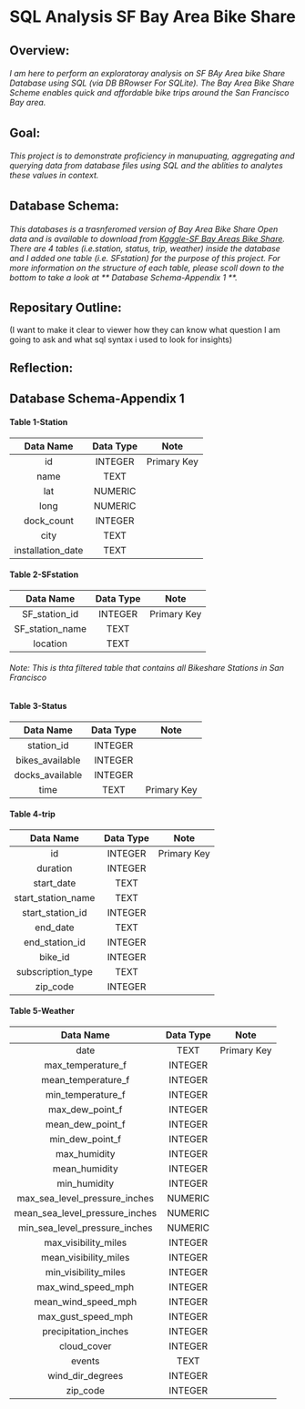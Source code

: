 # SQL Analysis SF Bay Area Bike Share

## Overview:

###### I am here to perform an exploratoray analysis on SF BAy Area bike Share Database using SQL (via DB BRowser For SQLite). The Bay Area Bike Share Scheme enables quick and affordable bike trips around the San Francisco Bay area. 

## Goal:
###### This project is to demonstrate proficiency in manupuating, aggregating and querying data from database files using SQL and the ablities to analytes these values in context.  

## Database Schema:
###### This databases is a trasnferomed version of Bay Area Bike Share Open data and is available to download from [Kaggle-SF Bay Areas Bike Share](https://www.kaggle.com/benhamner/sf-bay-area-bike-share). There are 4 tables (i.e.station, status, trip, weather) inside the database and I added one table (i.e. SFstation) for the purpose of this project. For more information on the structure of each table, please scoll down to the bottom to take a look at ** Database Schema-Appendix 1 **.


## Repositary Outline:
(I want to make it clear to viewer how they can know what question I am going to ask and what sql syntax i used to look for insights)


## Reflection:


## Database Schema-Appendix 1
#### Table 1-Station
| Data Name | Data Type | Note| 
| :---: |:---:| :---: |
|  id | INTEGER | Primary Key|
|  name | TEXT |   |
|lat |NUMERIC |  |
|long|NUMERIC |   |
|dock_count| INTEGER|   |
|city |TEXT|    |
|installation_date|TEXT|   |

#### Table 2-SFstation 
| Data Name | Data Type | Note|
| :---: |:---:| :---: |
|  SF_station_id | INTEGER | Primary Key|
|  SF_station_name | TEXT |   |
|location|TEXT|  |
###### Note: This is thta filtered table that contains all Bikeshare Stations in San Francisco 


#### Table 3-Status
| Data Name | Data Type | Note|
| :---: |:---:| :---: |
| station_id | INTEGER|  |
|bikes_available|INTEGER |  |
|docks_available|INTEGER||
|time|TEXT|Primary Key|


#### Table 4-trip
| Data Name | Data Type | Note|
| :---: |:---:| :---: |
|id|INTEGER|Primary Key|
|duration|INTEGER||
|start_date|TEXT||
|start_station_name| TEXT| |
|start_station_id|INTEGER||
|end_date| TEXT| |
|end_station_id| INTEGER ||
|bike_id| INTEGER ||
|subscription_type| TEXT ||
|zip_code|INTEGER||


#### Table 5-Weather
| Data Name | Data Type | Note|
| :---: |:---:| :---: |
| date|TEXT |Primary Key|
|max_temperature_f|INTEGER||
|mean_temperature_f|INTEGER||
|min_temperature_f|INTEGER||
|max_dew_point_f|INTEGER||
|mean_dew_point_f|INTEGER||
|min_dew_point_f|INTEGER||
|max_humidity|INTEGER||
|mean_humidity|INTEGER||
|min_humidity|INTEGER||
|max_sea_level_pressure_inches|NUMERIC||
|mean_sea_level_pressure_inches|NUMERIC||
|min_sea_level_pressure_inches|NUMERIC||
|max_visibility_miles|INTEGER||
|mean_visibility_miles|INTEGER||
|min_visibility_miles|INTEGER||
|max_wind_speed_mph|INTEGER||
|mean_wind_speed_mph|INTEGER||
|max_gust_speed_mph|INTEGER||
|precipitation_inches|INTEGER||
|cloud_cover|INTEGER||
|events| TEXT||
|wind_dir_degrees|INTEGER||
|zip_code|INTEGER||
